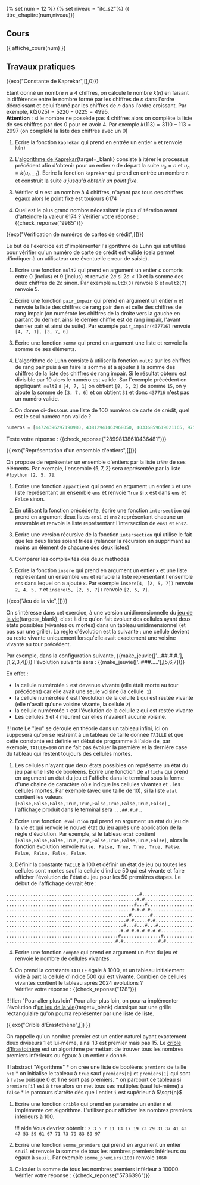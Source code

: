 {% set num = 12 %}
{% set niveau = "itc_s2"%}
{{ titre_chapitre(num,niveau)}}

## Cours

{{ affiche_cours(num) }}

## Travaux pratiques

{{exo("Constante de Kaprekar",[],0)}}

Etant donné un nombre $n$ à 4 chiffres, on calcule le nombre $k(n)$ en faisant la différence entre le nombre formé par les chiffres de $n$ dans l'ordre décroissant et celui formé par les chiffres de $n$ dans l'ordre croissant. Par exemple, $k(2025) = 5220 - 0225 = 4995$.  
**Attention** : si le nombre ne possède pas 4 chiffres alors on complète la liste de ses chiffres par des 0 pour en avoir 4. Par exemple $k(113) = 3110 - 113 = 2997$ (on complété la liste des chiffres avec un 0)


1. Ecrire la fonction `kaprekar` qui prend en entrée un entier `n` et renvoie `k(n)`

2. L'[algorithme de Kaprekar](https://fr.wikipedia.org/wiki/Algorithme_de_Kaprekar){target=_blank} consiste à itérer le processus précédent afin d'obtenir pour un entier $n$ de départ la suite $u_0 = n$ et $u_n = k(u_{n-1})$. Ecrire la fonction `kaprekar` qui prend en entrée un nombre `n` et construit la suite $u$ *jusqu'à obtenir un point fixe*.

3. Vérifier si $n$ est un nombre à 4 chiffres, n'ayant pas tous ces chiffres égaux alors le point fixe est toujours 6174

4. Quel est le plus grand nombre nécessitant le plus d'itération avant d'atteindre la valeur $6174$ ?
    Vérifier votre réponse : {{check_reponse("9985")}}

{{exo("Vérification de numéros de cartes de crédit",[])}}

Le but de l'exercice est d'implémenter l'algorithme de Luhn qui est utilisé pour vérifier qu'un numéro de carte de crédit est valide (cela permet d'indiquer à un utilisateur une éventuelle erreur de saisie). 

1. Ecrire une fonction `mult2` qui prend en argument un entier $c$ compris entre 0 (inclus) et 9 (inclus) et renvoie $2c$ si $2c <10$ et la somme des deux chiffres de $2c$ sinon. Par exemple `mult2(3)` renvoie 6 et `mult2(7)` renvoie 5.

2. Ecrire une fonction `pair_impair` qui prend en argument un entier `n` et renvoie la liste des chiffres de rang pair de `n` et celle des chiffres de rang impair (on numérote les chiffres de la droite vers la gauche en partant du dernier, ainsi le dernier chiffre est de rang impair, l'avant dernier pair et ainsi de suite). Par exemple `pair_impair(437716)` renvoie `[4, 7, 1], [3, 7, 6]`

3. Ecrire une fonction `somme` qui prend en argument une liste et renvoie la somme de ses éléments.

3. L'algorithme de Luhn consiste à utiliser la fonction `mult2` sur les chiffres de rang pair puis à en faire la somme et à ajouter à la somme des chiffres de la liste des chiffres de rang impair. Si le résultat obtenu est divisible par 10 alors le numéro est valide. Sur l'exemple précédent en appliquant  `mult2` à `[4, 7, 1]` on obtient `[8, 5, 2]` de somme `15`, on y ajoute la somme de `[3, 7, 6]` et on obtient `31` et donc `437716` n'est pas un numéro valide.

4. On donne ci-dessous une liste de 100 numéros de carte de crédit, quel est le seul numéro non valide ?
```python
numeros = [44724396297190980, 43812941463968050, 40336859619021165, 97597964422415457, 63536337821290779, 23593379330529192, 97589837393456264, 49578407512545811, 61260793581116966, 18229030539250716, 37661419230027694, 83581156863942036, 74789447939228909, 81951217181555722, 61458591443397390, 32616836055289686, 46290817839070207, 26437148529668464, 86755609112796028, 14389645842408464, 72720990480661263, 49874256626186371, 16903438994602296, 64128901250176874, 53533020809649422, 98705680238646633, 85084614929430435, 41112520608651663, 60019959766331664, 21281815098526996, 95450502161757745, 85678747145461081, 82458220821170890, 67599313123885579, 84856804675179117, 52069983417800204, 47585990612571006, 87506528950643599, 30803020167237142, 13940485924959645, 48298029626456742, 47138507898189063, 32386029801404399, 12354409205786577, 34853968470741591, 46003466701348719, 92693026950309371, 96173793280834549, 96281186183874465, 12510865919923254, 65193723559088809, 20330035658177402, 39127055853219640, 41057010958900453, 10443299015945605, 46593450887667429, 84983986612972153, 28781094621777423, 23001254903010795, 67742266247507485, 11626476304983383, 88445443233414572, 51696521110319347, 25122716434857190, 97952551849249814, 46392651429528390, 39373396873361454, 59233755763273459, 46368053811925930, 35311694316315746, 78237568108638542, 22231222579719332, 38119418911655365, 78471175610145217, 34899096301750635, 40720878286084573, 41155227796966741, 80881300081257552, 32557104073371197, 87179522658944421, 85770043209533859, 30704767511944407, 70563312858597934, 90699235054330625, 85812123348689794, 89448070096465873, 42563782299333777, 87017731661435741, 60070092775907955, 95358303409643638, 75812507878201098, 28998138610436481, 91287898770743086, 66348314720609533, 63370008434111897, 74458945060046982, 46194937943385775, 75423184274922445, 38537036031496736, 76948153146211653]
```
Teste votre réponse : {{check_reponse("28998138610436481")}}

{{ exo("Représentation d'un ensemble d'entiers",[])}}

On propose de représenter un ensemble d'entiers par la liste *triée* de ses éléments. Par exemple, l'ensemble $\{5, 7, 2 \}$ sera représentée par la liste `#!python [2, 5, 7]`.


1. Ecrire une fonction `appartient` qui prend en argument  un entier `x` et une liste représentant un ensemble `ens` et renvoie `True` si `x` est dans `ens` et `False` sinon.

2. En utilisant la fonction précédente, écrire une fonction `intersection` qui prend en argument deux listes `ens1` et `ens2` représentant chacune un ensemble et renvoie la liste représentant l'intersection de `ens1` et `ens2`.

3. Ecrire une version récursive de la fonction `intersection` qui utilise le fait que les deux listes soient triées (relancer la récursion en supprimant au moins un élément de chacune des deux listes)

4. Comparer les complexités des deux méthodes

5. Ecrire la fonction `insere` qui prend en argument  un entier `x` et une liste représentant un ensemble `ens` et renvoie la liste représentant l'ensemble `ens` dans lequel on a ajouté `x`. Par exemple `insere(4, [2, 5, 7])` renvoie `2, 4, 5, 7` et `insere(5, [2, 5, 7])` renvoie `[2, 5, 7]`.



{{exo("Jeu de la vie",[])}} 

On s'intéresse dans cet exercice, à une version unidimensionnelle du [jeu de la vie](https://fr.wikipedia.org/wiki/Jeu_de_la_vie){target=_blank}, c'est à dire qu'on fait évoluer des cellules ayant deux états possibles (vivantes ou mortes) dans un tableau unidimensionnel (et pas sur une grille). La règle d'évolution est la suivante : une cellule devient ou reste vivante uniquement lorsqu'elle avait exactement une voisine vivante au tour précédent. 

Par exemple, dans la configuration suivante, 
{{make_jeuvie(['...##.#.#.'],[1,2,3,4])}} 
l'évolution suivante sera :
{{make_jeuvie(['..###.....'],[5,6,7])}}

En effet :

* la cellule numérotée `5` est devenue vivante (elle était morte au tour précédent) car elle avait une seule voisine (la cellule  `1`)
* la cellule numérotée `6` est l'évolution de la celulle `1` qui est restée vivante (elle n'avait qu'une voisine vivante, la cellule `2`)
* la cellule numérotée `7` est l'évolution de la celulle `2` qui est restée vivante
* Les cellules `3` et `4` meurent car elles n'avaient aucune voisine.

!!! note
    Le "jeu" se déroule en théorie dans un tableau infini, ici on supposera qu'on se restreint à un tableau de taille donnée `TAILLE` et que cette constante est définie en début de programme à l'aide de, par exemple, `TAILLE=100` on ne fait pas évoluer la première et la dernière case du tableau qui restent toujours des cellules mortes.

1. Les cellules n'ayant que deux états possibles on représente un état du jeu par une liste de booléens. Ecrire une fonction de `affiche`  qui prend en argument un état du jeu et l'affiche dans le terminal sous la forme d'une chaine de caractère où `#` indique les cellules vivantes et `.` les cellules mortes. Par exemple (avec une taille de 10), si la liste `etat `contient les valeurs `[False,False,False,True,True,False,True,False,True,False]` , l'affichage produit dans le terminal sera `...##.#.#.`.

2. Ecrire une fonction  `evolution` qui prend en argument un etat du jeu de la vie et qui renvoie le nouvel état du jeu après une application de la règle d'évolution. Par exemple, si le tableau `etat` contient `[False,False,False,True,True,False,True,False,True,False]`, alors la fonction evolution renvoie `False, False, True, True, True, False, False, False, False, False`.


3. Définir la constante `TAILLE` à 100 et définir un état de jeu ou toutes les cellules sont mortes sauf la cellule d'indice 50 qui est vivante et faire afficher l'évolution de l'état du jeu pour les 50 premières étapes. Le début de l'affichage devrait être :
```
..................................................#.................................................
.................................................#.#................................................
................................................#...#...............................................
...............................................#.#.#.#..............................................
..............................................#.......#.............................................
.............................................#.#.....#.#............................................
............................................#...#...#...#...........................................
...........................................#.#.#.#.#.#.#.#..........................................
..........................................#...............#.........................................
.........................................#.#.............#.#........................................
```

4. Ecrire une fonction `compte` qui prend en argument un état du jeu et renvoie le nombre de cellules vivantes.

5. On prend la constante `TAILLE` égale à 1000, et un tableau initialement vide à part la cellule d'indice 500 qui est vivante. Combien de cellules vivantes contient le tableau après 2024 évolutions ?   
Vérifier votre réponse : {{check_reponse("128")}}

!!! lien "Pour aller plus loin"
    Pour aller plus loin, on pourra implémenter l'évolution d'[un jeu de la vie](https://fr.wikipedia.org/wiki/Jeu_de_la_vie){target=_blank} classique sur une grille rectangulaire qu'on pourra représenter par une liste de liste.



{{ exo("Crible d'Erastothène",[]) }}

On rappelle qu'un nombre premier est un entier naturel ayant exactement deux diviseurs 1 et lui-même, ainsi 13 est premier mais pas 15. Le [crible d'Erastothène](https://fr.wikipedia.org/wiki/Crible_d%27%C3%89ratosth%C3%A8ne) est un algorithme permettant de trouver tous les nombres premiers inférieurs ou égaux à un entier `n` donné. 

!!! abstract "Algorithme"
    * on crée une liste de booléens `premiers` de taille `n+1`
    * on initialise le tableau à `true` sauf `premiers[0]` et `premiers[1]` qui sont à `false` puisque  $0$ et $1$ ne sont pas premiers.
    * on parcourt ce tableau si `premiers[i]` est à `true` alors on met tous ses multiples (sauf lui-même) à `false`
    * le parcours s'arrête dès que l'entier `i` est supérieur à $\sqrt{n}$.  

1. Ecrire une fonction `crible` qui prend en paramètre un entier `n` et implémente cet algorithme. L'utiliser pour afficher les nombres premiers inférieurs à 100.

    !!! aide
        Vous devriez obtenir : `2 3 5 7 11 13 17 19 23 29 31 37 41 43 47 53 59 61 67 71 73 79 83 89 97`

2. Ecrire une fonction `somme_premiers` qui prend en argument un entier `seuil` et renvoie la somme de tous les nombres premiers inférieurs ou égaux à `seuil`. Par exemple `somme_premiers(100)` renvoie `1060`

3. Calculer la somme de tous les nombres premiers inférieur à 10000.  
Vérifier votre réponse : {{check_reponse("5736396")}}